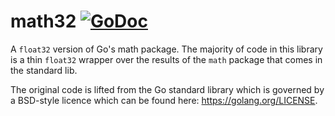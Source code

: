 # math32 [![GoDoc](https://godoc.org/git.maze.io/go/math32?status.svg)](https://godoc.org/git.maze.io/go/math32)

A `float32` version of Go's math package. The majority of code in this library 
is a thin `float32` wrapper over the results of the `math` package that comes 
in the standard lib.

The original code is lifted from the Go standard library which is governed by
a BSD-style licence which can be found here: https://golang.org/LICENSE.